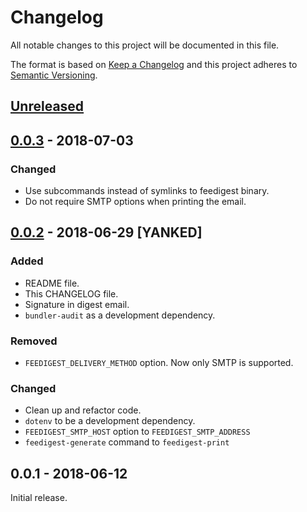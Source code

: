 # Changelog

All notable changes to this project will be documented in this file.

The format is based on [Keep a Changelog][] and this project adheres to
[Semantic Versioning][].

## [Unreleased][]

## [0.0.3][] - 2018-07-03

### Changed

- Use subcommands instead of symlinks to feedigest binary.
- Do not require SMTP options when printing the email.

## [0.0.2][] - 2018-06-29 [YANKED]

### Added

- README file.
- This CHANGELOG file.
- Signature in digest email.
- `bundler-audit` as a development dependency.

### Removed

- `FEEDIGEST_DELIVERY_METHOD` option. Now only SMTP is supported.

### Changed

- Clean up and refactor code.
- `dotenv` to be a development dependency.
- `FEEDIGEST_SMTP_HOST` option to `FEEDIGEST_SMTP_ADDRESS`
- `feedigest-generate` command to `feedigest-print`

## 0.0.1 - 2018-06-12

Initial release.

[Keep a Changelog]: http://keepachangelog.com/en/1.0.0/
[Semantic Versioning]: http://semver.org/spec/v2.0.0.html
[0.0.2]: https://github.com/agorf/feedigest/compare/0.0.1...0.0.2
[0.0.3]: https://github.com/agorf/feedigest/compare/0.0.2...0.0.3
[Unreleased]: https://github.com/agorf/feedigest/compare/0.0.3...HEAD
